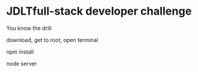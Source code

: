 # JDLTfull-stack developer challenge

You know the drill 

download, get to root, open terminal

npm install 

node server

